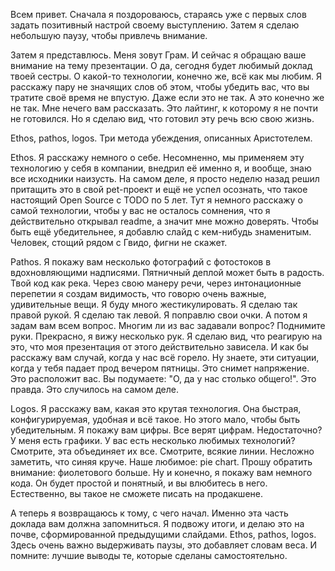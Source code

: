 Всем привет. Сначала я поздороваюсь, стараясь уже с первых слов задать позитивный настрой своему выступлению. Затем я сделаю небольшую паузу, чтобы привлечь внимание.

Затем я представлюсь. Меня зовут Грам. И сейчас я обращаю ваше внимание на тему презентации. О да, сегодня будет любимый доклад твоей сестры. О какой-то технологии, конечно же, всё как мы любим. Я расскажу пару не значящих слов об этом, чтобы убедить вас, что вы тратите своё время не впустую. Даже если это не так. А это конечно же не так. Мне нечего вам рассказать. Это лайтинг, к которому я не почти не готовился. Но я сделаю вид, что готовил эту речь всю свою жизнь.

Ethos, pathos, logos. Три метода убеждения, описанных Аристотелем.

Ethos. Я расскажу немного о себе. Несомненно, мы применяем эту технологию у себя в компании, внедрил её именно я, и вообще, знаю все исходники наизусть. На самом деле, я просто неделю назад решил притащить это в свой pet-проект и ещё не успел осознать, что такое настоящий Open Source с TODO по 5 лет. Тут я немного расскажу о самой технологии, чтобы у вас не осталось сомнения, что я действительно открывал readme, а значит мне можно доверять.
Чтобы быть ещё убедительнее, я добавлю слайд с кем-нибудь знаменитым. Человек, стощий рядом с Гвидо, фигни не скажет.

Pathos. Я покажу вам несколько фотографий с фотостоков в вдохновляющими надписями. Пятничный деплой может быть в радость. Твой код как река. Через свою манеру речи, через интонационные перепетии я создам видимость, что говорю очень важные, удивительные вещи. Я буду много жестикулировать. Я сделаю так правой рукой. Я сделаю так левой. Я поправлю свои очки. А потом я задам вам всем вопрос. Многим ли из вас задавали вопрос? Поднимите руки. Прекрасно, я вижу несколько рук. Я сделаю вид, что реагирую на это, что моя презентация от этого действительно зависела. И как бы расскажу вам случай, когда у нас всё горело. Ну знаете, эти ситуации, когда у тебя падает прод вечером пятницы. Это снимет напряжение. Это расположит вас. Вы подумаете: "О, да у нас столько общего!". Это правда. Это случилось на самом деле.

Logos. Я расскажу вам, какая это крутая технология. Она быстрая, конфигурируемая, удобная и всё такое. Но этого мало, чтобы быть убедительным.
Я покажу вам цифры. Все верят цифрам. Недостаточно? У меня есть графики.
У вас есть несколько любимых технологий? Смотрите, эта объединяет их все.
Смотрите, всякие линии. Несложно заметить, что синяя круче.
Наше любимое: pie chart. Прошу обратить внимание: фиолетового больше.
Ну и конечно, я покажу вам немного кода. Он будет простой и понятный, и вы влюбитесь в него. Естественно, вы такое не сможете писать на продакшене.

А теперь я возвращаюсь к тому, с чего начал. Именно эта часть доклада вам должна запомниться. Я подвожу итоги, и делаю это на почве, сформированной предыдущими слайдами. Ethos, pathos, logos. Здесь очень важно выдерживать паузы, это добавляет словам веса. И помните: лучшие выводы те, которые сделаны самостоятельно.
